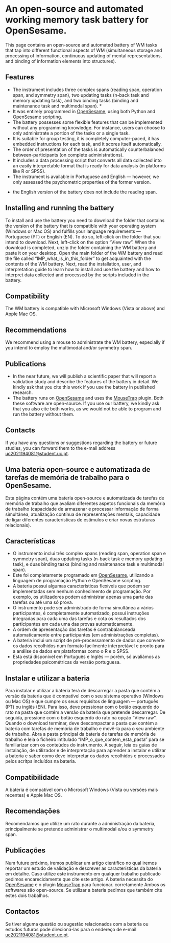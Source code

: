 # An open-source and automated working memory task battery for OpenSesame.

This page contains an open-source and automated battery of WM tasks that tap into different functional aspects of WM (simultaneous storage and processing of information, continuous updating of mental representations, and binding of information elements into structures).

## Features 
- The instrument includes three complex spans (reading span, operation span, and symmetry span), two updating tasks (n-back task and memory updating task), and two binding tasks (binding and maintenance task and multimodal span). *
- It was entirely programmed in [OpenSesame](http://osdoc.cogsci.nl/), using both Python and OpenSesame scripting.
- The battery possesses some flexible features that can be implemented without any programming knowledge. For instance, users can choose to only administrate a portion of the tasks or a single task. 
- It is suitable for group testing, it is completely computer-paced, it has embedded instructions for each task, and it scores itself automatically. 
- The order of presentation of the tasks is automatically counterbalanced between-participants (on complete administrations).
- It includes a data processing script that converts all data collected into an easily interpretable format that is ready for data analysis (in platforms like R or SPSS).
- The instrument is available in Portuguese and English — however, we only assessed the psychometric properties of the former version.
* the English version of the battery does not include the reading span.

## Installing and running the battery 
To install and use the battery you need to download the folder that contains the version of the battery that is compatible with your operating system (Windows or Mac OS) and fulfills your language requirements — Portuguese (PT) or English (EN). To do so, left-click on the folder that you intend to download. Next, left-click on the option “View raw”. When the download is completed, unzip the folder containing the WM battery and paste it on your desktop. Open the main folder of the WM battery and read the file called “IMP_what_is_in_this_folder” to get acquainted with the contents of the WM battery. Next, read the installation, user, and interpretation guide to learn how to install and use the battery and how to interpret data collected and processed by the scripts included in the battery.

## Compatibility
The WM battery is compatible with Microsoft Windows (Vista or above) and Apple Mac OS. 

## Recommendations
We recommend using a mouse to administrate the WM battery, especially if you intend to employ the multimodal and/or symmetry span. 

## Publications
- In the near future, we will publish a scientific paper that will report a validation study and describe the features of the battery in detail. We kindly ask that you cite this work if you use the battery in published research. 
- The battery runs on [OpenSesame](http://osdoc.cogsci.nl/) and uses the [MouseTrap](https://github.com/PascalKieslich/mousetrap-os) plugin. Both these software are open-source. If you use our battery, we kindly ask that you also cite both works, as we would not be able to program and run the battery without them.

## Contacts
If you have any questions or suggestions regarding the battery or future studies, you can forward them to the e-mail address uc2021194081@student.uc.pt.


## Uma bateria open-source e automatizada de tarefas de memória de trabalho para o OpenSesame. 
Esta página contém uma bateria open-source e automatizada de tarefas de memória de trabalho que avaliam diferentes aspetos funcionais da memória de trabalho (capacidade de armazenar e processar informação de forma simultânea, atualização contínua de representações mentais, capacidade de ligar diferentes características de estímulos e criar novas estruturas relacionais).

## Características 
- O instrumento inclui três complex spans (reading span, operation span e symmetry span), duas updating tasks (n-back task e memory updating task), e duas binding tasks (binding and maintenance task e multimodal span). 
- Este foi completamente programado em [OpenSesame](http://osdoc.cogsci.nl/), utilizando a linguagem de programação Python e OpenSesame scripting.
- A bateria possui algumas características flexíveis que podem ser implementadas sem nenhum conhecimento de programação. Por exemplo, os utilizadores podem administrar apenas uma parte das tarefas ou até uma só prova.
- O instrumento pode ser administrado de forma simultânea a vários participantes, é completamente automatizado, possui instruções integradas para cada uma das tarefas e cota os resultados dos participantes em cada uma das provas automaticamente. 
- A ordem de apresentação das tarefas é contrabalanceada automaticamente entre participantes (em administrações completas).
- A bateria inclui um script de pré-processamento de dados que converte os dados recolhidos num formato facilmente interpretável e pronto para a análise de dados em plataformas como o R e o SPSS.
- Esta está disponível em Português e Inglês — porém, só avaliámos as propriedades psicométricas da versão portuguesa.

## Instalar e utilizar a bateria
Para instalar e utilizar a bateria terá de descarregar a pasta que contém a versão da bateria que é compatível com o seu sistema operativo (Windows ou Mac OS) e que cumpre os seus requisitos de linguagem — português (PT) ou inglês (EN). Para isso, deve pressionar com o botão esquerdo do rato na pasta que contém a versão da bateria que pretende descarregar. De seguida, pressione com o botão esquerdo do rato na opção “View raw”. Quando o download terminar, deve descompactar a pasta que contém a bateria com tarefas de memória de trabalho e movê-la para o seu ambiente de trabalho. Abra a pasta principal da bateria de tarefas de memória de trabalho e leia o ficheiro intitulado “IMP_o_que_contem_esta_pasta” para se familiarizar com os conteúdos do instrumento. A seguir, leia os guias de instalação, de utilizador e de interpretação para aprender a instalar e utilizar a bateria e saber como deve interpretar os dados recolhidos e processados pelos scritps incluídos na bateria.  

## Compatibilidade
A bateria é compatível com o Microsoft Windows (Vista ou versões mais recentes) e Apple Mac OS.

## Recomendações
Recomendamos que utilize um rato durante a administração da bateria, principalmente se pretende administrar o multimodal e/ou o symmetry span. 

## Publicações
Num future próximo, iremos publicar um artigo científico no qual iremos reportar um estudo de validação e descrever as características da bateria em detalhe. Caso utilize este instrumento em qualquer trabalho publicado pedimos encarecidamente que cite este artigo.
A bateria necessita do [OpenSesame](http://osdoc.cogsci.nl/) e o plugin [MouseTrap](https://github.com/PascalKieslich/mousetrap-os) para funcionar. corretamente Ambos os softwares são open-source. Se utilizar a bateria pedimos que também cite estes dois trabalhos.

## Contactos
Se tiver alguma questão ou sugestão relacionados com a bateria ou estudos futuros pode direcioná-las para o endereço de e-mail uc2021194081@student.uc.pt.
